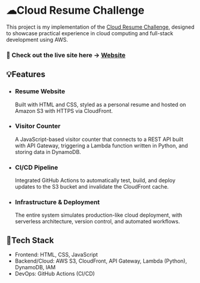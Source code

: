 # ☁Cloud Resume Challenge

This project is my implementation of the [Cloud Resume Challenge](https://cloudresumechallenge.dev/docs/the-challenge/aws/), designed to showcase practical experience in cloud computing and full-stack development using AWS.

### 🚀 Check out the live site here → **[Website](https://d2kj5s4sy68dg0.cloudfront.net/)**  

## 💡Features

- ### Resume Website
	Built with HTML and CSS, styled as a personal resume and hosted on Amazon S3 with HTTPS via CloudFront.

- ### Visitor Counter
	A JavaScript-based visitor counter that connects to a REST API built with API Gateway, triggering a Lambda function written in Python, and storing data in DynamoDB.

- ### CI/CD Pipeline
	Integrated GitHub Actions to automatically test, build, and deploy updates to the S3 bucket and invalidate the CloudFront cache.

- ### Infrastructure & Deployment
	The entire system simulates production-like cloud deployment, with serverless architecture, version control, and automated workflows.

## 🔧Tech Stack
- Frontend: HTML, CSS, JavaScript
- Backend/Cloud: AWS S3, CloudFront, API Gateway, Lambda (Python), DynamoDB, IAM
- DevOps: GitHub Actions (CI/CD)


